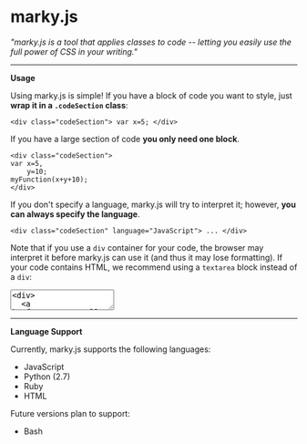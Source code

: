 # marky.js

*"marky.js is a tool that applies classes to code -- letting you easily use the full power of CSS in your writing."*

---

**Usage**

Using marky.js is simple! If you have a block of code you want to style, just **wrap it in a `.codeSection` class**:
```
<div class="codeSection"> var x=5; </div>
```


If you have a large section of code **you only need one block**.
```
<div class="codeSection">
var x=5,
    y=10;
myFunction(x+y+10);
</div>
```


If you don't specify a language, marky.js will try to interpret it; however, **you can always specify the language**.
```
<div class="codeSection" language="JavaScript"> ... </div>
```

Note that if you use a `div` container for your code, the browser may interpret it before marky.js can use it (and thus it may lose formatting). If your code contains HTML, we recommend using a `textarea` block instead of a `div`:

<textarea class="codeSection">
<div>
  <a href="/myURL/">Hello world!</a>
</div>
</textarea>

---

**Language Support**

Currently, marky.js supports the following languages:

 - JavaScript
 - Python (2.7)
 - Ruby
 - HTML

Future versions plan to support:

 - Bash
